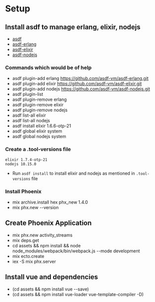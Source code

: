 # Setup

## Install asdf to manage erlang, elixir, nodejs

- [asdf](https://github.com/asdf-vm/asdf)
- [asdf-erlang](https://github.com/asdf-vm/asdf-erlang)
- [asdf-elixir](https://github.com/asdf-vm/asdf-elixir)
- [asdf-nodejs](https://github.com/asdf-vm/asdf-nodejs)

### Commands which would be of help

- asdf plugin-add erlang https://github.com/asdf-vm/asdf-erlang.git
- asdf plugin-add elixir https://github.com/asdf-vm/asdf-elixir.git
- asdf plugin-add nodejs https://github.com/asdf-vm/asdf-nodejs.git
- asdf plugin-list
- asdf plugin-remove erlang
- asdf plugin-remove elixir
- asdf plugin-remove nodejs
- asdf list-all elixir
- asdf list-all nodejs
- asdf install elixir 1.6.6-otp-21
- asdf global elixir system
- asdf global nodejs system

### Create a .tool-versions file

```
elixir 1.7.4-otp-21
nodejs 10.15.0
```

- Run `asdf install` to install elixir and nodejs as mentioned in `.tool-versions` file

### Install Phoenix

- mix archive.install hex phx_new 1.4.0
- mix phx.new --version

## Create Phoenix Application

- mix phx.new activity_streams
- mix deps.get
- cd assets && npm install && node node_modules/webpack/bin/webpack.js --mode development
- mix ecto.create
- iex -S mix phx.server

## Install vue and dependencies

- (cd assets && npm install vue --save)
- (cd assets && npm install vue-loader vue-template-compiler -D)
